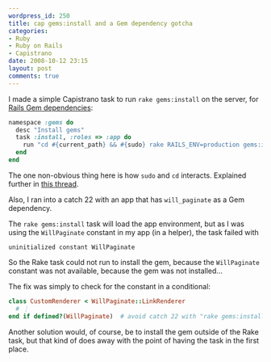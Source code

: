 ```yaml
---
wordpress_id: 250
title: cap gems:install and a Gem dependency gotcha
categories:
- Ruby
- Ruby on Rails
- Capistrano
date: 2008-10-12 23:15
layout: post
comments: true
---
```

I made a simple Capistrano task to run <code>rake gems:install</code> on the server, for <a href="http://ryandaigle.com/articles/2008/4/1/what-s-new-in-edge-rails-gem-dependencies">Rails Gem dependencies</a>:

``` ruby
namespace :gems do
  desc "Install gems"
  task :install, :roles => :app do
    run "cd #{current_path} && #{sudo} rake RAILS_ENV=production gems:install"
  end
end
```

The one non-obvious thing here is how <code>sudo</code> and <code>cd</code> interacts. Explained further in <a href="http://www.mail-archive.com/capistrano@googlegroups.com/msg05066.html">this thread</a>.

Also, I ran into a catch 22 with an app that has <code>will_paginate</code> as a Gem dependency.

<!--more-->

The <code>rake gems:install</code> task will load the app environment, but as I was using the <code>WillPaginate</code> constant in my app (in a helper), the task failed with

    uninitialized constant WillPaginate

So the Rake task could not run to install the gem, because the <code>WillPaginate</code> constant was not available, because the gem was not installed…

The fix was simply to check for the constant in a conditional:

``` ruby
class CustomRenderer < WillPaginate::LinkRenderer
  # ⋮
end if defined?(WillPaginate)  # avoid catch 22 with "rake gems:install"
```

Another solution would, of course, be to install the gem outside of the Rake task, but that kind of does away with the point of having the task in the first place.
